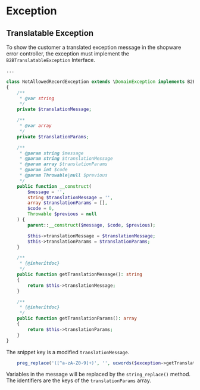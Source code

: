# Exception

## Translatable Exception

To show the customer a translated exception message in the shopware error controller, the exception must implement the `B2BTranslatableException` Interface.

```php
...

class NotAllowedRecordException extends \DomainException implements B2BTranslatableException
{
    /**
     * @var string
     */
    private $translationMessage;

    /**
     * @var array
     */
    private $translationParams;

    /**
     * @param string $message
     * @param string $translationMessage
     * @param array $translationParams
     * @param int $code
     * @param Throwable|null $previous
     */
    public function __construct(
        $message = '',
        string $translationMessage = '',
        array $translationParams = [],
        $code = 0,
        Throwable $previous = null
    ) {
        parent::__construct($message, $code, $previous);

        $this->translationMessage = $translationMessage;
        $this->translationParams = $translationParams;
    }

    /**
     * {@inheritdoc}
     */
    public function getTranslationMessage(): string
    {
        return $this->translationMessage;
    }

    /**
     * {@inheritdoc}
     */
    public function getTranslationParams(): array
    {
        return $this->translationParams;
    }
}
```

The snippet key is a modified `translationMessage`.

```php
    preg_replace('([^a-zA-Z0-9]+)', '', ucwords($exception->getTranslationMessage()))
```

Variables in the message will be replaced by the `string_replace()` method. The identifiers are the keys of the `translationParams` array.
